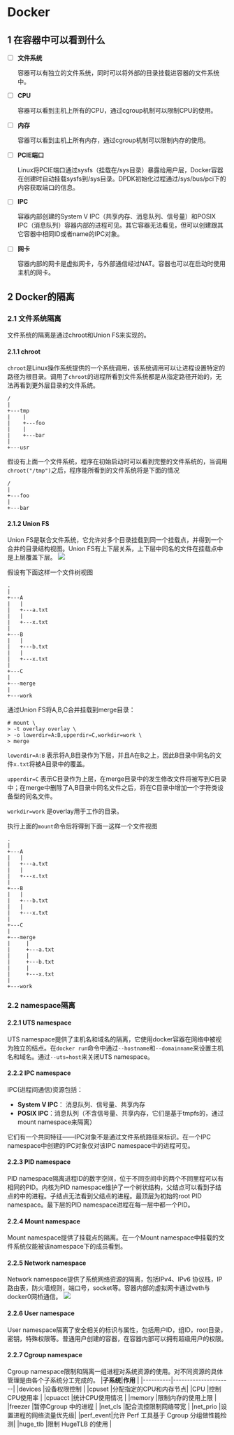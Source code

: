 # **Docker**

## **1 在容器中可以看到什么**
- [ ] **文件系统**

    容器可以有独立的文件系统，同时可以将外部的目录挂载进容器的文件系统中。

- [ ] **CPU**

    容器可以看到主机上所有的CPU，通过cgroup机制可以限制CPU的使用。

- [ ] **内存**

    容器可以看到主机上所有内存，通过cgroup机制可以限制内存的使用。

- [ ] **PCIE端口**

    Linux将PCIE端口通过sysfs（挂载在/sys目录）暴露给用户层，Docker容器在创建时自动挂载sysfs到/sys目录。DPDK初始化过程通过/sys/bus/pci下的内容获取端口的信息。

- [ ] **IPC**

    容器内部创建的System V IPC（共享内存、消息队列、信号量）和POSIX IPC（消息队列）容器内部的进程可见。其它容器无法看见，但可以创建跟其它容器中相同ID或者name的IPC对象。

- [ ] **网卡**

    容器内部的网卡是虚拟网卡，与外部通信经过NAT。容器也可以在启动时使用主机的网卡。

## **2 Docker的隔离**

### **2.1 文件系统隔离**
文件系统的隔离是通过chroot和Union FS来实现的。

#### **2.1.1 chroot**
`chroot`是Linux操作系统提供的一个系统调用，该系统调用可以让进程设置特定的路径为根目录。调用了`chroot`的进程所看到文件系统都是从指定路径开始的，无法再看到更外层目录的文件系统。
```
/
|
+---tmp
|    |
|    +---foo
|    |
|    +---bar
|
+---usr
```
假设有上面一个文件系统，程序在初始启动时可以看到完整的文件系统的，当调用`chroot("/tmp")`之后，程序能所看到的文件系统将是下面的情况
```
/
|
+---foo
|
+---bar
```
#### **2.1.2 Union FS**
Union FS是联合文件系统，它允许对多个目录挂载到同一个挂载点，并得到一个合并的目录结构视图。Union FS有上下层关系，上下层中同名的文件在挂载点中是上层覆盖下层。
![](overlay_constructs.jpg)

假设有下面这样一个文件树视图

```
.
|
+---A
|   |
|   +---a.txt
|   |
|   +---x.txt
|
+---B
|   |
|   +---b.txt
|   |
|   +---x.txt
|
+---C
|
+---merge
|
+---work
```

通过Union FS将A,B,C合并挂载到merge目录：
```
# mount \
> -t overlay overlay \
> -o lowerdir=A:B,upperdir=C,workdir=work \
> merge
```
`lowerdir=A:B` 表示将A,B目录作为下层，并且A在B之上，因此B目录中同名的文件`x.txt`将被A目录中的覆盖。

`upperdir=C` 表示C目录作为上层，在merge目录中的发生修改文件将被写到C目录中；在merge中删除了A,B目录中同名文件之后，将在C目录中增加一个字符类设备型的同名文件。

`workdir=work` 是overlay用于工作的目录。

执行上面的`mount`命令后将得到下面一这样一个文件视图
```
.
|
+---A
|   |
|   +---a.txt
|   |
|   +---x.txt
|
+---B
|   |
|   +---b.txt
|   |
|   +---x.txt
|
+---C
|
+---merge
|     |
|     +---a.txt
|     |
|     +---b.txt
|     |
|     +---x.txt
|
+---work
```

### **2.2 namespace隔离**

#### **2.2.1 UTS namespace**
UTS namespace提供了主机名和域名的隔离，它使用docker容器在网络中被视为独立的结点。在`docker run`命令中通过`--hostname`和`--domainname`来设置主机名和域名。通过`--uts=host`来关闭UTS namespace。

#### **2.2.2 IPC namespace**
IPC(进程间通信)资源包括：
* **System V IPC**： 消息队列、信号量、共享内存
* **POSIX IPC**：消息队列（不含信号量、共享内存，它们是基于tmpfs的，通过mount namespace来隔离）

它们有一个共同特征——IPC对象不是通过文件系统路径来标识。在一个IPC namespace中创建的IPC对象仅对该IPC namespace中的进程可见。

#### **2.2.3 PID namespace**
PID namespace隔离进程ID的数字空间，位于不同空间中的两个不同里程可以有相同的PID。内核为PID namespace维护了一个树状结构，父结点可以看到子结点的中的进程。子结点无法看到父结点的进程。最顶层为初始的root PID namespace。最下层的PID namespace进程在每一层中都一个PID。

#### **2.2.4 Mount namespace**
Mount namespace提供了挂载点的隔离。在一个Mount namespace中挂载的文件系统仅能被该namespace下的成员看到。

#### **2.2.5 Network namespace**
Network namespace提供了系统网络资源的隔离，包括IPv4、IPv6 协议栈，IP 路由表，防火墙规则，端口号，socket等。容器内部的虚拟网卡通过veth与docker0网桥通信。
![](docker-network.jfif)

#### **2.2.6 User namespace**
User namespace隔离了安全相关的标识与属性，包括用户ID，组ID，root目录，密钥，特殊权限等。普通用户创建的容器，在容器内部可以拥有超级用户的权限。

#### **2.2.7 Cgroup namespace**
Cgroup namespace限制和隔离一组进程对系统资源的使用。对不同资源的具体管理是由各个子系统分工完成的。
|**子系统**|**作用**             |
|----------|---------------------|
|devices   |设备权限控制          |
|cpuset    |分配指定的CPU和内存节点|
|CPU       |控制CPU使用率         |
|cpuacct   |统计CPU使用情况       |
|memory    |限制内存的使用上限    |
|freezer   |暂停Cgroup 中的进程   |
|net_cls   |配合流控限制网络带宽   |
|net_prio  |设置进程的网络流量优先级|
|perf_event|允许 Perf 工具基于 Cgroup 分组做性能检测|
|huge_tlb  |限制 HugeTLB 的使用   |